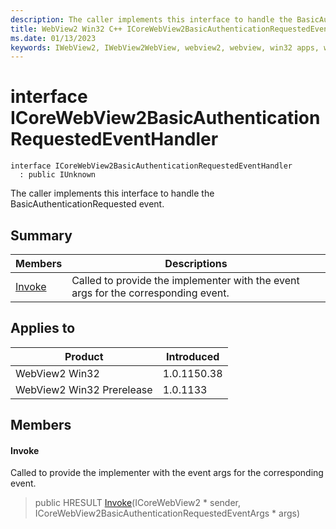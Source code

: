 ```yaml
---
description: The caller implements this interface to handle the BasicAuthenticationRequested event.
title: WebView2 Win32 C++ ICoreWebView2BasicAuthenticationRequestedEventHandler
ms.date: 01/13/2023
keywords: IWebView2, IWebView2WebView, webview2, webview, win32 apps, win32, edge, ICoreWebView2, ICoreWebView2Controller, browser control, edge html, ICoreWebView2BasicAuthenticationRequestedEventHandler
---
```


# interface ICoreWebView2BasicAuthenticationRequestedEventHandler

```
interface ICoreWebView2BasicAuthenticationRequestedEventHandler
  : public IUnknown
```

The caller implements this interface to handle the BasicAuthenticationRequested event.

## Summary

 Members                        | Descriptions
--------------------------------|---------------------------------------------
[Invoke](#invoke) | Called to provide the implementer with the event args for the corresponding event.

## Applies to

Product                         | Introduced
--------------------------------|---------------------------------------------
WebView2 Win32            |    1.0.1150.38
WebView2 Win32 Prerelease |    1.0.1133

## Members

#### Invoke

Called to provide the implementer with the event args for the corresponding event.

> public HRESULT [Invoke](#invoke)(ICoreWebView2 * sender, ICoreWebView2BasicAuthenticationRequestedEventArgs * args)


